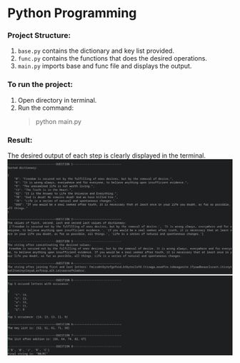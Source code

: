 # Python Programming

### Project Structure:

1. `base.py` contains the dictionary and key list provided.
2. `func.py` contains the functions that does the desired operations.
3. `main.py` imports base and func file and displays the output.

### To run the project:

1. Open directory in terminal.
2. Run the command:
   > python main.py

### Result:

The desired output of each step is clearly displayed in the terminal.
![Screenshot 1](screenshots/1.png)
![Screenshot 2](screenshots/2.png)